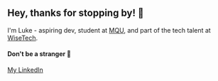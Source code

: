 ## Hey, thanks for stopping by! 👋

I'm Luke - aspiring dev, student at [MQU](https://www.mq.edu.au/), and part of the tech talent at [WiseTech](https://www.wisetechglobal.com/).  

#### Don't be a stranger :speech_balloon:
[My LinkedIn](https://www.linkedin.com/in/lukecameron/)
